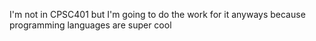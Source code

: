 I'm not in CPSC401 but I'm going to do the work for it anyways because programming languages are super cool
